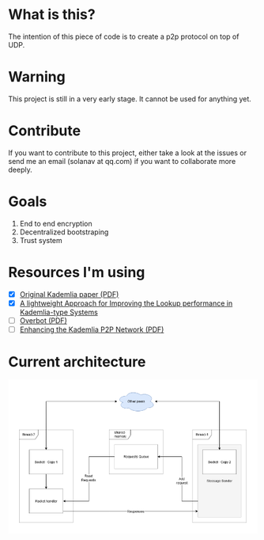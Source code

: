 # What is this?
The intention of this piece of code is to create a p2p protocol on top of UDP. 

# Warning
This project is still in a very early stage. It cannot be used for anything yet.

# Contribute
If you want to contribute to this project, either take a look at the issues or send me an email (solanav at qq.com) if you want to collaborate more deeply.

# Goals
1. End to end encryption
2. Decentralized bootstraping
3. Trust system

# Resources I'm using
- [x] [Original Kademlia paper (PDF)](https://pdos.csail.mit.edu/~petar/papers/maymounkov-kademlia-lncs.pdf)
- [x] [A lightweight Approach for Improving the Lookup performance in Kademlia-type Systems](https://arxiv.org/pdf/1408.3079.pdf)
- [ ] [Overbot (PDF)](https://seclab.ccs.neu.edu/static/publications/securecomm2008overbot.pdf)
- [ ] [Enhancing the Kademlia P2P Network (PDF)](https://www.researchgate.net/publication/274547077_Enhancing_the_Kademlia_P2P_Network/link/570fa3b808ae38897ba2c903/download)

# Current architecture
![Architecture of samurai](doc/samurai.png)
